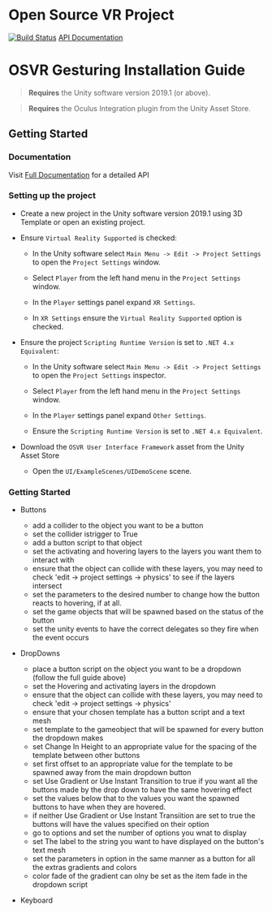 # Open Source VR Project 
[![Build Status](https://travis-ci.org/os-vr/OSVR-Senior-Project.svg?branch=master)](https://travis-ci.org/os-vr/OSVR-Senior-Project)
[API Documentation](https://os-vr.github.io/OSVR-Senior-Project/namespace_gestures.html)


# OSVR Gesturing Installation Guide   

> **Requires** the Unity software version 2019.1 (or above).

> **Requires** the Oculus Integration plugin from the Unity Asset Store.

  

## Getting Started

### Documentation

Visit [Full Documentation](https://os-vr.github.io/OSVR-Senior-Project/namespace_gestures.html) for a detailed API

### Setting up the project
* Create a new project in the Unity software version 2019.1 using 3D Template or open an existing project.

* Ensure `Virtual Reality Supported` is checked:

  * In the Unity software select `Main Menu -> Edit -> Project Settings` to open the `Project Settings` window.

  * Select `Player` from the left hand menu in the `Project Settings` window.

  * In the `Player` settings panel expand `XR Settings`.

  * In `XR Settings` ensure the `Virtual Reality Supported` option is checked.

* Ensure the project `Scripting Runtime Version` is set to `.NET 4.x Equivalent`:

  * In the Unity software select `Main Menu -> Edit -> Project Settings` to open the `Project Settings` inspector.

  * Select `Player` from the left hand menu in the `Project Settings` window.

  * In the `Player` settings panel expand `Other Settings`.

  * Ensure the `Scripting Runtime Version` is set to `.NET 4.x Equivalent`.

* Download the `OSVR User Interface Framework` asset from the Unity Asset Store
  * Open the `UI/ExampleScenes/UIDemoScene` scene.
  
### Getting Started

* Buttons
  * add a collider to the object you want to be a button
  * set the collider istrigger to True
  * add a button script to that object
  * set the activating and hovering layers to the layers you want them to interact with
  * ensure that the object can collide with these layers, you may need to check 'edit -> project settings -> physics' 
  to see if the layers intersect 
  * set the parameters to the desired number to change how the button reacts to hovering, if at all.
  * set the game objects that will be spawned based on the status of the button
  * set the unity events to have the correct delegates so they fire when the event occurs

* DropDowns
  * place a button script on the object you want to be a dropdown (follow the full guide above)
  * set the Hovering and activating layers in the dropdown
  * ensure that the object can collide with these layers, you may need to check 'edit -> project settings -> physics' 
  * ensure that your chosen template has a button script and a text mesh
  * set template to the gameobject that will be spawned for every button the dropdown makes
  * set Change In Height to an appropriate value for the spacing of the template between other buttons
  * set first offset to an appropriate value for the template to be spawned away from the main dropdown button
  * set Use Gradient or Use Instant Transition to true if you want all the buttons made by the drop down to have the same hovering effect
  * set the values below that to the values you want the spawned buttons to have when they are hovered.
  * if neither Use Gradient or Use Instant Transiition are set to true the buttons will have the values specified on their option
  * go to options and set the number of options you wnat to display
  * set The label to the string you want to have displayed on the button's text mesh
  * set the parameters in option in the same manner as a button for all the extras gradients and colors
  * color fade of the gradient can olny be set as the item fade in the dropdown script

* Keyboard
